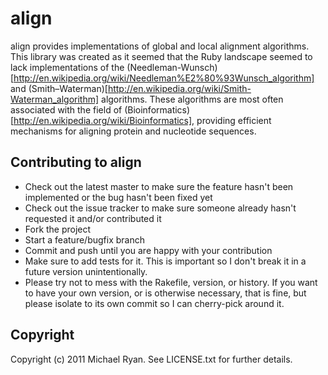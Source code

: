 # align
align provides implementations of global and local alignment algorithms. This library was created as it seemed that the Ruby landscape seemed to lack implementations of the (Needleman-Wunsch)[http://en.wikipedia.org/wiki/Needleman%E2%80%93Wunsch_algorithm] and (Smith–Waterman)[http://en.wikipedia.org/wiki/Smith-Waterman_algorithm] algorithms. These algorithms are most often associated with the field of (Bioinformatics)[http://en.wikipedia.org/wiki/Bioinformatics], providing efficient mechanisms for aligning protein and nucleotide sequences.

## Contributing to align
 
* Check out the latest master to make sure the feature hasn't been implemented or the bug hasn't been fixed yet
* Check out the issue tracker to make sure someone already hasn't requested it and/or contributed it
* Fork the project
* Start a feature/bugfix branch
* Commit and push until you are happy with your contribution
* Make sure to add tests for it. This is important so I don't break it in a future version unintentionally.
* Please try not to mess with the Rakefile, version, or history. If you want to have your own version, or is otherwise necessary, that is fine, but please isolate to its own commit so I can cherry-pick around it.

## Copyright

Copyright (c) 2011 Michael Ryan. See LICENSE.txt for
further details.

